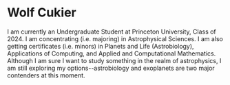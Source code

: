 # Wolf Cukier

I am currently an Undergraduate Student at Princeton University, Class of 2024. I am concentrating (i.e. majoring) in Astrophysical Sciences. I am also getting certificates (i.e. minors) in Planets and Life (Astrobiology), Applications of Computing, and Applied and Computational Mathematics. Although I am sure I want to study something in the realm of astrophysics, I am still exploring my options--astrobiology and exoplanets are two major contenders at this moment.